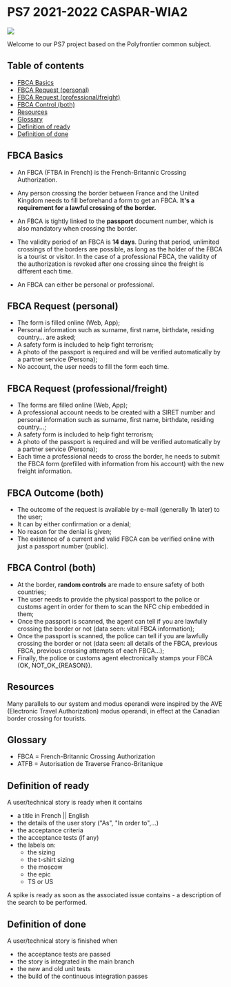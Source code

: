 # PS7 2021-2022 CASPAR-WIA2

![](https://i.imgur.com/ZycSFqr.png)

Welcome to our PS7 project based on the Polyfrontier common subject.

## Table of contents

<!--ts-->
   * [FBCA Basics](#fbca-basics)
   * [FBCA Request (personal)](#fbca-request-personal)
   * [FBCA Request (professional/freight)](#fbca-request-professional-freight)
   * [FBCA Control (both)](#fbca-control-both)
   * [Resources](#resources)
   * [Glossary](#glossary)
   * [Definition of ready](#definition-of-ready)
   * [Definition of done](#definition-of-done)
<!--te-->

## FBCA Basics

- An FBCA (FTBA in French) is the French-Britannic Crossing Authorization.

- Any person crossing the border between France and the United Kingdom needs to fill beforehand a form to get an FBCA. **It's a requirement for a lawful crossing of the border.**

- An FBCA is tightly linked to the **passport** document number, which is also mandatory when crossing the border.

- The validity period of an FBCA is **14 days**. During that period, unlimited crossings of the borders are possible, as long as the holder of the FBCA is a tourist or visitor. In the case of a professional FBCA, the validity of the authorization is revoked after one crossing since the freight is different each time.

- An FBCA can either be personal or professional.

## FBCA Request (personal)

- The form is filled online (Web, App);
- Personal information such as surname, first name, birthdate, residing country... are asked;
- A safety form is included to help fight terrorism;
- A photo of the passport is required and will be verified automatically by a partner service (Persona);
- No account, the user needs to fill the form each time.

## FBCA Request (professional/freight)

- The forms are filled online (Web, App);
- A professional account needs to be created with a SIRET number and personal information such as surname, first name, birthdate, residing country...;
- A safety form is included to help fight terrorism;
- A photo of the passport is required and will be verified automatically by a partner service (Persona);
- Each time a professional needs to cross the border, he needs to submit the FBCA form (prefilled with information from his account) with the new freight information.

## FBCA Outcome (both)

- The outcome of the request is available by e-mail (generally 1h later) to the user;
- It can by either confirmation or a denial;
- No reason for the denial is given;
- The existence of a current and valid FBCA can be verified online with just a passport number (public).

## FBCA Control (both)

- At the border, **random controls** are made to ensure safety of both countries;
- The user needs to provide the physical passport to the police or customs agent in order for them to scan the NFC chip embedded in them;
- Once the passport is scanned, the agent can tell if you are lawfully crossing the border or not (data seen: vital FBCA information);
- Once the passport is scanned, the police can tell if you are lawfully crossing the border or not (data seen: all details of the FBCA, previous FBCA, previous crossing attempts of each FBCA...);
- Finally, the police or customs agent electronically stamps your FBCA (OK, NOT_OK_{REASON}).

## Resources

Many parallels to our system and modus operandi were inspired by the AVE (Electronic Travel Authorization) modus operandi, in effect at the Canadian border crossing for tourists.

## Glossary
- FBCA = French-Britannic Crossing Authorization
- ATFB = Autorisation de Traverse Franco-Britanique


## Definition of ready
A user/technical story is ready when it contains
- a title in French || English
- the details of the user story ("As", "In order to",...)
- the acceptance criteria
- the acceptance tests (if any)
- the labels on:
    - the sizing
    - the t-shirt sizing
    - the moscow
    - the epic
    - TS or US

A spike is ready as soon as the associated issue contains
	- a description of the search to be performed.

## Definition of done
A user/technical story is finished when

- the acceptance tests are passed
- the story is integrated in the main branch
- the new and old unit tests
- the build of the continuous integration passes
